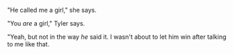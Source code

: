 <!-- ACT TWO: Mabby's supposed to throw the race - the kid's a local celeb - it'll be good PR, (and Tyler's betting heavily on the side, he stands to make a pretty penny; The Kid rubs her the wrong way (or the *right* way ;) but she doesn't back down. She's supposed to lose, but her pride is too strong, and he's insulted it. She beats him; Tyler gets scary angry at her, yells at her and maybe goes a little overboard - she was supposed to *lose!* tells her she's pushing the machines too hard; Mabby accuses *him* of being a drunk and a gambler. He isn't supposed to make bets on the side "And how am I supposed to know if you don't tell me?"; she storms off, super bummed, because although Tyler hates her, he's the closest thing she has to a dad. -->


"He called me a girl," she says. 

"You *are* a girl," Tyler says.

"Yeah, but not in the way *he* said it. I wasn't about to let him win after talking to me like that.